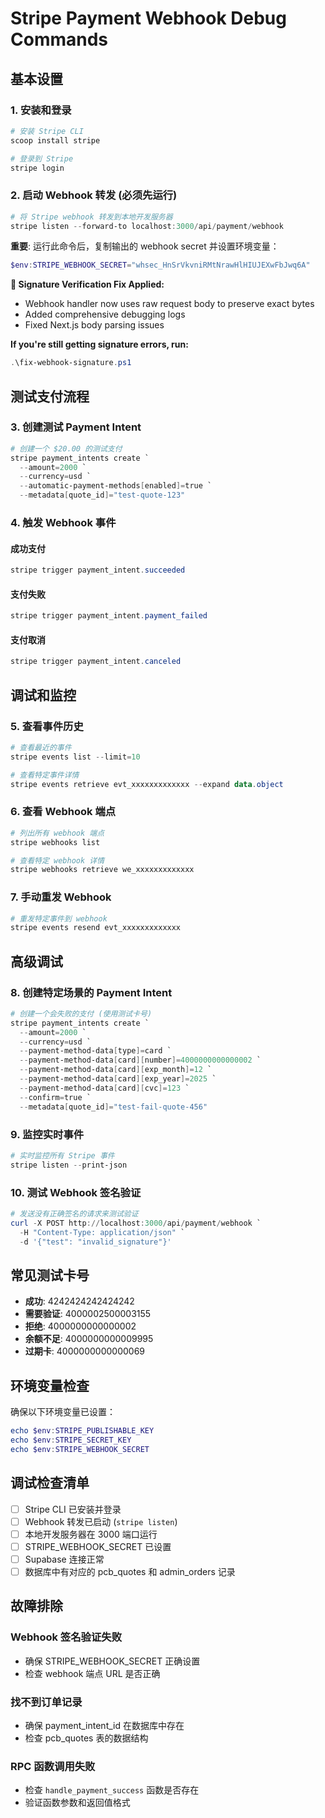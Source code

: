 # Stripe Payment Webhook Debug Commands

## 基本设置

### 1. 安装和登录
```powershell
# 安装 Stripe CLI
scoop install stripe

# 登录到 Stripe
stripe login
```

### 2. 启动 Webhook 转发 (必须先运行)
```powershell
# 将 Stripe webhook 转发到本地开发服务器
stripe listen --forward-to localhost:3000/api/payment/webhook
```

**重要**: 运行此命令后，复制输出的 webhook secret 并设置环境变量：
```powershell
$env:STRIPE_WEBHOOK_SECRET="whsec_HnSrVkvniRMtNrawHlHIUJEXwFbJwq6A"
```

**📢 Signature Verification Fix Applied:**
- Webhook handler now uses raw request body to preserve exact bytes
- Added comprehensive debugging logs
- Fixed Next.js body parsing issues

**If you're still getting signature errors, run:**
```powershell
.\fix-webhook-signature.ps1
```

## 测试支付流程

### 3. 创建测试 Payment Intent
```powershell
# 创建一个 $20.00 的测试支付
stripe payment_intents create `
  --amount=2000 `
  --currency=usd `
  --automatic-payment-methods[enabled]=true `
  --metadata[quote_id]="test-quote-123"
```

### 4. 触发 Webhook 事件

#### 成功支付
```powershell
stripe trigger payment_intent.succeeded
```

#### 支付失败
```powershell
stripe trigger payment_intent.payment_failed
```

#### 支付取消
```powershell
stripe trigger payment_intent.canceled
```

## 调试和监控

### 5. 查看事件历史
```powershell
# 查看最近的事件
stripe events list --limit=10

# 查看特定事件详情
stripe events retrieve evt_xxxxxxxxxxxxx --expand data.object
```

### 6. 查看 Webhook 端点
```powershell
# 列出所有 webhook 端点
stripe webhooks list

# 查看特定 webhook 详情
stripe webhooks retrieve we_xxxxxxxxxxxxx
```

### 7. 手动重发 Webhook
```powershell
# 重发特定事件到 webhook
stripe events resend evt_xxxxxxxxxxxxx
```

## 高级调试

### 8. 创建特定场景的 Payment Intent
```powershell
# 创建一个会失败的支付 (使用测试卡号)
stripe payment_intents create `
  --amount=2000 `
  --currency=usd `
  --payment-method-data[type]=card `
  --payment-method-data[card][number]=4000000000000002 `
  --payment-method-data[card][exp_month]=12 `
  --payment-method-data[card][exp_year]=2025 `
  --payment-method-data[card][cvc]=123 `
  --confirm=true `
  --metadata[quote_id]="test-fail-quote-456"
```

### 9. 监控实时事件
```powershell
# 实时监控所有 Stripe 事件
stripe listen --print-json
```

### 10. 测试 Webhook 签名验证
```powershell
# 发送没有正确签名的请求来测试验证
curl -X POST http://localhost:3000/api/payment/webhook `
  -H "Content-Type: application/json" `
  -d '{"test": "invalid_signature"}'
```

## 常见测试卡号

- **成功**: 4242424242424242
- **需要验证**: 4000002500003155
- **拒绝**: 4000000000000002
- **余额不足**: 4000000000009995
- **过期卡**: 4000000000000069

## 环境变量检查

确保以下环境变量已设置：
```powershell
echo $env:STRIPE_PUBLISHABLE_KEY
echo $env:STRIPE_SECRET_KEY
echo $env:STRIPE_WEBHOOK_SECRET
```

## 调试检查清单

- [ ] Stripe CLI 已安装并登录
- [ ] Webhook 转发已启动 (`stripe listen`)
- [ ] 本地开发服务器在 3000 端口运行
- [ ] STRIPE_WEBHOOK_SECRET 已设置
- [ ] Supabase 连接正常
- [ ] 数据库中有对应的 pcb_quotes 和 admin_orders 记录

## 故障排除

### Webhook 签名验证失败
- 确保 STRIPE_WEBHOOK_SECRET 正确设置
- 检查 webhook 端点 URL 是否正确

### 找不到订单记录
- 确保 payment_intent_id 在数据库中存在
- 检查 pcb_quotes 表的数据结构

### RPC 函数调用失败
- 检查 `handle_payment_success` 函数是否存在
- 验证函数参数和返回值格式 